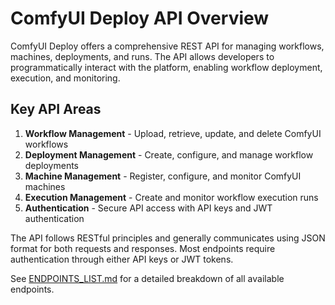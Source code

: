 # ComfyUI Deploy API Overview

ComfyUI Deploy offers a comprehensive REST API for managing workflows, machines, deployments, and runs. The API allows developers to programmatically interact with the platform, enabling workflow deployment, execution, and monitoring.

## Key API Areas

1. **Workflow Management** - Upload, retrieve, update, and delete ComfyUI workflows
2. **Deployment Management** - Create, configure, and manage workflow deployments
3. **Machine Management** - Register, configure, and monitor ComfyUI machines
4. **Execution Management** - Create and monitor workflow execution runs
5. **Authentication** - Secure API access with API keys and JWT authentication

The API follows RESTful principles and generally communicates using JSON format for both requests and responses. Most endpoints require authentication through either API keys or JWT tokens.

See [ENDPOINTS_LIST.md](./ENDPOINTS_LIST.md) for a detailed breakdown of all available endpoints. 